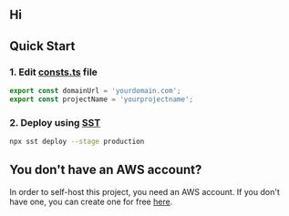## Hi

## Quick Start

### 1. Edit [consts.ts](./consts.ts) file
```ts
export const domainUrl = 'yourdomain.com';
export const projectName = 'yourprojectname';
```

### 2. Deploy using [SST](https://sst.dev)
```bash
npx sst deploy --stage production
```

## You don't have an AWS account?
In order to self-host this project, you need an AWS account. If you don't have one, you can create one for free [here](https://aws.amazon.com/free/).
